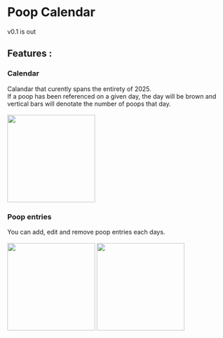 # Poop Calendar

v0.1 is out

## Features :
### Calendar
Calandar that curently spans the entirety of 2025.\
If a poop has been referenced on a given day, the day will be brown and vertical bars will denotate the number of poops that day.\
\
<img src="https://github.com/user-attachments/assets/7c678b4d-4c6a-4e63-adc1-53e3ebb29193" width="200"/>

### Poop entries
You can add, edit and remove poop entries each days.\
\
<img src="https://github.com/user-attachments/assets/f76d28c7-bef5-415d-9fdc-30ba3fea755e" width="200"/>
<img src="https://github.com/user-attachments/assets/3ee5d1f6-5470-4a4b-b8dd-8f15901a0756" width="200"/>
